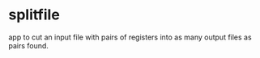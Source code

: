 # splitfile
app to cut an input file with pairs of registers into as many output files as pairs found.
